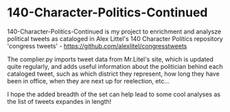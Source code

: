 # 140-Character-Politics-Continued
140-Character-Politics-Continued is my project to enrichment and analysze political tweets as cataloged in Alex Littel's 140 Character Politics repository 'congress tweets' - https://github.com/alexlitel/congresstweets

The complier.py imports tweet data from Mr.Litel's site, which is updated quite regularly, and adds useful information about the politician behind each cataloged tweet, such as which district they represent, how long they have been in office, when they are next up for reelection, etc...

I hope the added breadth of the set can help lead to some cool analyses as the list of tweets expandes in length!
